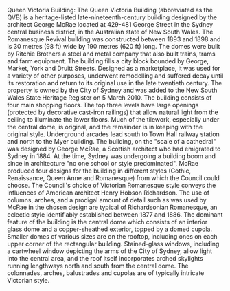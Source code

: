 Queen Victoria Building: The Queen Victoria Building (abbreviated as the QVB) is a heritage-listed late-nineteenth-century building designed by the architect George McRae located at 429-481 George Street in the Sydney central business district, in the Australian state of New South Wales. The Romanesque Revival building was constructed between 1893 and 1898 and is 30 metres (98 ft) wide by 190 metres (620 ft) long. The domes were built by Ritchie Brothers a steel and metal company that also built trains, trams and farm equipment. The building fills a city block bounded by George, Market, York and Druitt Streets. Designed as a marketplace, it was used for a variety of other purposes, underwent remodelling and suffered decay until its restoration and return to its original use in the late twentieth century. The property is owned by the City of Sydney and was added to the New South Wales State Heritage Register on 5 March 2010. The building consists of four main shopping floors. The top three levels have large openings (protected by decorative cast-iron railings) that allow natural light from the ceiling to illuminate the lower floors. Much of the tilework, especially under the central dome, is original, and the remainder is in keeping with the original style. Underground arcades lead south to Town Hall railway station and north to the Myer building. The building, on the "scale of a cathedral" was designed by George McRae, a Scottish architect who had emigrated to Sydney in 1884. At the time, Sydney was undergoing a building boom and since in architecture "no one school or style predominated", McRae produced four designs for the building in different styles (Gothic, Renaissance, Queen Anne and Romanesque) from which the Council could choose. The Council's choice of Victorian Romanesque style conveys the influences of American architect Henry Hobson Richardson. The use of columns, arches, and a prodigal amount of detail such as was used by McRae in the chosen design are typical of Richardsonian Romanesque, an eclectic style identifiably established between 1877 and 1886. The dominant feature of the building is the central dome which consists of an interior glass dome and a copper-sheathed exterior, topped by a domed cupola. Smaller domes of various sizes are on the rooftop, including ones on each upper corner of the rectangular building. Stained-glass windows, including a cartwheel window depicting the arms of the City of Sydney, allow light into the central area, and the roof itself incorporates arched skylights running lengthways north and south from the central dome. The colonnades, arches, balustrades and cupolas are of typically intricate Victorian style.
